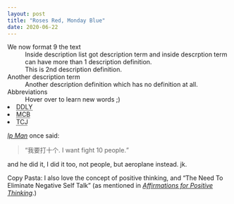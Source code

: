 ```yaml
---
layout: post
title: "Roses Red, Monday Blue"
date: 2020-06-22
---
```


<dl>
    <dt>We now format 9 the text</dt>
    <dd>Inside description list got description term and inside descrption term can have more than 1 description definition.<dd>
    <dd>This is 2nd description definition.</dd>
    <dt>Another description term</dt>
    <dd>Another description definition which has no definition at all.</dd>
    <dt>Abbreviations</dt>
    <dd>Hover over to learn new words ;)</dd>
        <li><abbr title="Dual Dipped Lychee Yogurt">DDLY<abbr></li>
        <li><abbr title="Miniature Circuit Breaker">MCB</abbr></li>
        <li><abbr title="Thailand, China, Japan">TCJ</abbr></li>
</dl>

<P><a href="https://en.wikipedia.org/wiki/Ip_Man"><cite>Ip Man</cite></a> once said:</p>
<blockquote cite="https://zhidao.baidu.com/question/1606385457153097947.html?qbl=relate_question_4">
<p><q>我要打十个. I want fight 10 people.</q></p>
</blockquote>
<p>and he did it, I did it too, not people, but aeroplane instead. jk.</P>

<p>Copy Pasta: I also love the concept of positive thinking, and <q cite="http://www.affirmationsforpositivethinking.com">The Need To Eliminate Negative Self Talk</q> (as mentioned in <a href="http://www.affirmationsforpositivethinking.com"><cite>Affirmations for Positive Thinking</cite></a>.)</p>